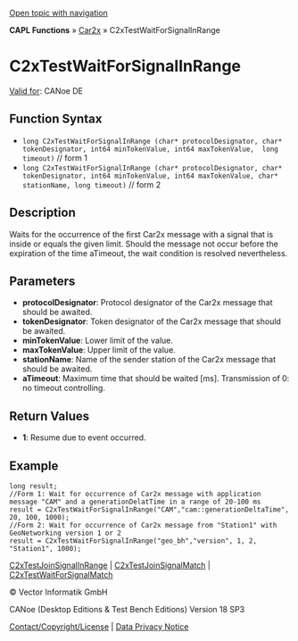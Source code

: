 [Open topic with navigation](../../../../../CANoeDEFamily.htm#Topics/CAPLFunctions/Car2x/Functions/CAPLfunctionC2xTestWaitForSignalInRange.md)

**CAPL Functions** » [Car2x](../CAPLfunctionsCar2xOverview.md) » C2xTestWaitForSignalInRange

# C2xTestWaitForSignalInRange

[Valid for](../../../Shared/FeatureAvailability.md): CANoe DE

## Function Syntax

- `long C2xTestWaitForSignalInRange (char* protocolDesignator, char* tokenDesignator, int64 minTokenValue, int64 maxTokenValue,  long timeout)` // form 1
- `long C2xTestWaitForSignalInRange (char* protocolDesignator, char* tokenDesignator, int64 minTokenValue, int64 maxTokenValue, char* stationName, long timeout)` // form 2

## Description

Waits for the occurrence of the first Car2x message with a signal that is inside or equals the given limit. Should the message not occur before the expiration of the time aTimeout, the wait condition is resolved nevertheless.

## Parameters

- **protocolDesignator**: Protocol designator of the Car2x message that should be awaited.
- **tokenDesignator**: Token designator of the Car2x message that should be awaited.
- **minTokenValue**: Lower limit of the value.
- **maxTokenValue**: Upper limit of the value.
- **stationName**: Name of the sender station of the Car2x message that should be awaited.
- **aTimeout**: Maximum time that should be waited [ms]. Transmission of 0: no timeout controlling.

## Return Values

- **1**: Resume due to event occurred.

## Example

```plaintext
long result;
//Form 1: Wait for occurrence of Car2x message with application message "CAM" and a generationDelatTime in a range of 20-100 ms
result = C2xTestWaitForSignalInRange("CAM","cam::generationDeltaTime", 20, 100, 1000);
//Form 2: Wait for occurrence of Car2x message from "Station1" with GeoNetworking version 1 or 2
result = C2xTestWaitForSignalInRange("geo_bh","version", 1, 2, "Station1", 1000);
```

[C2xTestJoinSignalInRange](CAPLfunctionC2xTestJoinSignalInRange.md) | [C2xTestJoinSignalMatch](CAPLfunctionC2xTestJoinSignalMatch.md) | [C2xTestWaitForSignalMatch](CAPLfunctionC2xTestWaitForSignalMatch.md)

© Vector Informatik GmbH

CANoe (Desktop Editions & Test Bench Editions) Version 18 SP3

[Contact/Copyright/License](../../../Shared/ContactCopyrightLicense.md) | [Data Privacy Notice](https://www.vector.com/int/en/company/get-info/privacy-policy/)